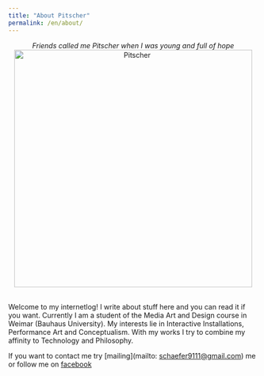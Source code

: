 ```yaml
---
title: "About Pitscher"
permalink: /en/about/
---
```

<center><i>Friends called me Pitscher when I was young and full of hope</i>
<img src="{{ site.baseurl }}/img/me.png" alt="Pitscher" width="480" height="480">
</center>
<br>

Welcome to my internetlog!
I write about stuff here and you can read it if you want. Currently I am a student of the Media Art and Design course in Weimar (Bauhaus University). My interests lie in Interactive Installations, Performance Art and Conceptualism. With my works I try to combine my affinity to Technology and Philosophy.

If you want to contact me try [mailing](mailto: schaefer9111@gmail.com) me or follow me on [facebook](http://www.facebook.com/pi43r)
